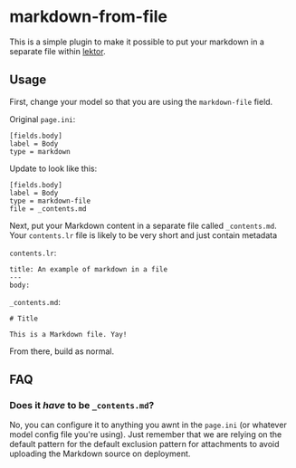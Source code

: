 # markdown-from-file

This is a simple plugin to make it possible to put your markdown in a separate file within [lektor](https://github.com/lektor/lektor).

## Usage

First, change your model so that you are using the `markdown-file` field.

Original `page.ini`:

```
[fields.body]
label = Body
type = markdown
```

Update to look like this:

```
[fields.body]
label = Body
type = markdown-file
file = _contents.md
```

Next, put your Markdown content in a separate file called `_contents.md`. Your `contents.lr` file is likely to be very short and just contain metadata

`contents.lr`:

```
title: An example of markdown in a file
---
body:
```

`_contents.md`:
```
# Title

This is a Markdown file. Yay!
```

From there, build as normal.

## FAQ

### Does it _have_ to be `_contents.md`?

No, you can configure it to anything you awnt in the `page.ini` (or whatever model config file you're using). Just remember that we are relying on the default pattern for the default exclusion pattern for attachments to avoid uploading the Markdown source on deployment.
